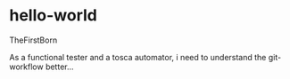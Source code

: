 # hello-world
TheFirstBorn

As a functional tester and a tosca automator, i need to understand the git-workflow better...
